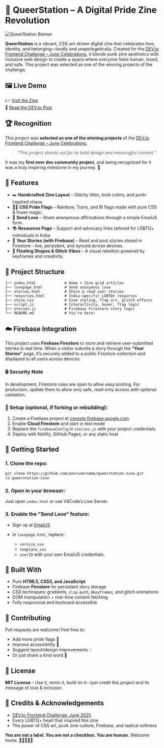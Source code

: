 # 🌈 QueerStation – A Digital Pride Zine Revolution

![QueerStation Banner](https://github.com/user-attachments/assets/7b61655b-c9d7-42cc-8608-4a4876682d1b)

**QueerStation** is a vibrant, CSS-art-driven digital zine that celebrates love, identity, and belonging—loudly and unapologetically. Created for the [DEV.to Frontend Challenge – June Celebrations](https://dev.to/challenges/frontend-2025-06-04), it blends punk zine aesthetics with inclusive web design to create a space where *everyone* feels human, loved, and safe. This project was selected as one of the winning projects of the challenge. 


## 🖼️ Live Demo

👉 [Visit the Zine](https://queerstationdev.netlify.app/)  
📝 [Read the DEV.to Post](https://dev.to/sneha_2004/queerstation-a-digital-pride-zine-revolution-43h4)

## 🏆 Recognition

This project was **selected as one of the winning projects** of the [DEV.to Frontend Challenge – June Celebrations](https://dev.to/devteam/congrats-to-the-frontend-challenge-june-celebrations-winners-5dd1).

> _"This project stands out for its bold design and meaningful content."_

It was my **first ever dev community project**, and being recognized for it was a truly inspiring milestone in my journey. 💫

## 📌 Features

- ✒️ **Handcrafted Zine Layout** – Glitchy titles, bold colors, and punk-inspired chaos.
- 🏳️‍🌈 **CSS Pride Flags** – Rainbow, Trans, and Bi flags made with pure CSS & hover magic.
- 💌 **Send Love** – Share anonymous affirmations through a simple EmailJS form.
- 📚 **Resources Page** – Support and advocacy links tailored for LGBTQ+ individuals in India.
- 📖 **Your Stories (with Firebase)** – Read and post stories stored in Firestore – live, persistent, and synced across devices.
- 🎈 **Floating Shapes & Glitch Vibes** – A visual rebellion powered by keyframes and creativity.


## 🧩 Project Structure

```plaintext
├── index.html             # Home + Zine grid articles
├── lovepage.html          # Send anonymous love
├── stories.html           # Share & read user stories
├── resources.html         # India-specific LGBTQ+ resources
├── style.css              # Zine styling, flag art, glitch effects
├── script.js              # Interactivity, hover, flag logic
├── stories.js             # Firebase Firestore story logic
└── README.md              # You're here!
````


## ☁️ Firebase Integration

This project uses **Firebase Firestore** to store and retrieve user-submitted stories in real time. When a visitor submits a story through the **“Your Stories”** page, it’s securely added to a public Firestore collection and displayed to all users across devices.

### 🔒 Security Note

In development, Firestore rules are open to allow easy posting. For production, update them to allow only safe, read-only access with optional validation.

### 🔧 Setup (optional, if forking or rebuilding):

1. Create a Firebase project at [console.firebase.google.com](https://console.firebase.google.com)
2. Enable **Cloud Firestore** and start in test mode
3. Replace the `firebaseConfig` in `stories.js` with your project credentials
4. Deploy with Netlify, GitHub Pages, or any static host



## 🚀 Getting Started

### 1. Clone the repo:

```bash
git clone https://github.com/yourusername/queerstation-zine.git
cd queerstation-zine
```

### 2. Open in your browser:

Just open `index.html` or use VSCode’s Live Server.

### 3. Enable the "Send Love" feature:

* Sign up at [EmailJS](https://www.emailjs.com/)
* In `lovepage.html`, replace:

  * `service_xxx`
  * `template_xxx`
  * `userID`
    with your own EmailJS credentials.



## 🧠 Built With

* Pure **HTML5, CSS3, and JavaScript**
* Firebase **Firestore** for persistent story storage
* CSS techniques: gradients, `clip-path`, `@keyframes`, and glitch animations
* DOM manipulation + real-time content fetching
* Fully responsive and keyboard accessible

## 🤝 Contributing

Pull requests are welcome! Feel free to:

* Add more pride flags 🌈
* Improve accessibility 🦾
* Suggest layout/design improvements 💡
* Or just share a kind word 🌻

## 📜 License

**MIT License** – Use it, remix it, build on it—just credit this project and its message of love & inclusion.


## 💖 Credits & Acknowledgements

* [DEV.to Frontend Challenge: June 2025](https://dev.to/challenges/frontend-2025-06-04)
* Every LGBTQ+ heart that inspired this zine
* The power of CSS art, punk zine culture, Firebase, and radical softness


**You are not a label. You are not a checkbox. You are human.**
Welcome home. 🏳️‍⚧️🏳️‍🌈💗

